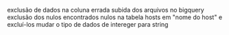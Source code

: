 exclusão de dados na coluna errada
subida dos arquivos no bigquery
exclusão dos nulos
encontrados nulos na tabela hosts em "nome do host" e excluí-los
mudar o tipo de dados de intereger para string

